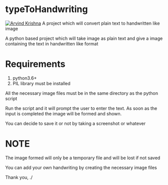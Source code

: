 # typeToHandwriting

[![Arvind Krishna](https://img.shields.io/badge/AK-Made%20by%20AK-success)](https://github.com/ArvindAROO/)
A project which will convert plain text to handwritten like image

A python based project which will take image as plain text and give a image containing the text in handwritten like format

# Requirements
1. python3.6+
2. PIL library must be installed

All the necessary image files must be in the same directory as the python script

Run the script and it will prompt the user to enter the text.
As soon as the input is completed the image will be formed and shown.

You can decide to save it or not by taking a screenshot or whatever


# NOTE
The image formed will only be a temporary file and will be lost if not saved


You can add your own handwriting by creating the necessary image files

Thank you,
  ./<AK>
